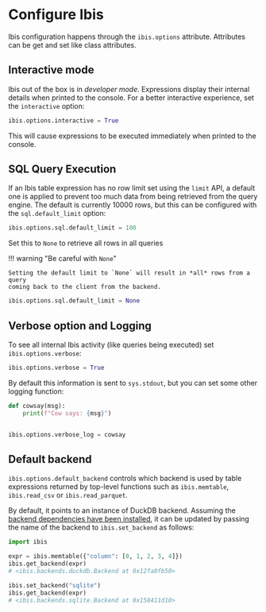 # Configure Ibis

Ibis configuration happens through the `ibis.options` attribute. Attributes can
be get and set like class attributes.

## Interactive mode

Ibis out of the box is in _developer mode_. Expressions display their internal
details when printed to the console. For a better interactive experience, set
the `interactive` option:

```python
ibis.options.interactive = True
```

This will cause expressions to be executed immediately when printed to the
console.

## SQL Query Execution

If an Ibis table expression has no row limit set using the `limit` API, a
default one is applied to prevent too much data from being retrieved from the
query engine. The default is currently 10000 rows, but this can be configured
with the `sql.default_limit` option:

```python
ibis.options.sql.default_limit = 100
```

Set this to `None` to retrieve all rows in all queries

!!! warning "Be careful with `None`"

    Setting the default limit to `None` will result in *all* rows from a query
    coming back to the client from the backend.

```python
ibis.options.sql.default_limit = None
```

## Verbose option and Logging

To see all internal Ibis activity (like queries being executed) set
`ibis.options.verbose`:

```python
ibis.options.verbose = True
```

By default this information is sent to `sys.stdout`, but you can set some
other logging function:

```python
def cowsay(msg):
    print(f"Cow says: {msg}")


ibis.options.verbose_log = cowsay
```

## Default backend

`ibis.options.default_backend` controls which backend is used by table
expressions returned by top-level functions such as `ibis.memtable`,
`ibis.read_csv` or `ibis.read_parquet`.

By default, it points to an instance of DuckDB backend. Assuming the [backend
dependencies have been installed](../install.md), it can be updated by passing
the name of the backend to `ibis.set_backend` as follows:

```python
import ibis

expr = ibis.memtable({"column": [0, 1, 2, 3, 4]})
ibis.get_backend(expr)
# <ibis.backends.duckdb.Backend at 0x12fa0fb50>

ibis.set_backend("sqlite")
ibis.get_backend(expr)
# <ibis.backends.sqlite.Backend at 0x158411d10>
```
